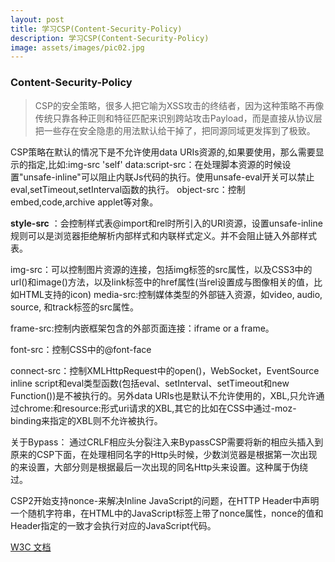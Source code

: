```yaml
---
layout: post
title: 学习CSP(Content-Security-Policy)
description: 学习CSP(Content-Security-Policy)
image: assets/images/pic02.jpg
---
```


### Content-Security-Policy

> CSP的安全策略，很多人把它喻为XSS攻击的终结者，因为这种策略不再像传统只靠各种正则和特征匹配来识别跨站攻击Payload，而是直接从协议层把一些存在安全隐患的用法默认给干掉了，把同源同域更发挥到了极致。

CSP策略在默认的情况下是不允许使用data URIs资源的,如果要使用，那么需要显示的指定,比如:img-src 'self' data:script-src：在处理脚本资源的时候设置"unsafe-inline"可以阻止内联Js代码的执行。使用unsafe-eval开关可以禁止eval,setTimeout,setInterval函数的执行。
object-src：控制embed,code,archive applet等对象。

 **style-src** ：会控制样式表@import和rel时所引入的URI资源，设置unsafe-inline规则可以是浏览器拒绝解析内部样式和内联样式定义。并不会阻止链入外部样式表。

img-src：可以控制图片资源的连接，包括img标签的src属性，以及CSS3中的url()和image()方法，以及link标签中的href属性(当rel设置成与图像相关的值，比如HTML支持的icon)
media-src:控制媒体类型的外部链入资源，如video, audio, source, 和track标签的src属性。

frame-src:控制内嵌框架包含的外部页面连接：iframe or a frame。

font-src：控制CSS中的@font-face

connect-src：控制XMLHttpRequest中的open()，WebSocket，EventSource
inline script和eval类型函数(包括eval、setInterval、setTimeout和new Function())是不被执行的。另外data URIs也是默认不允许使用的，XBL,只允许通过chrome:和resource:形式uri请求的XBL,其它的比如在CSS中通过-moz-binding来指定的XBL则不允许被执行。

关于Bypass：
通过CRLF相应头分裂注入来BypassCSP需要将新的相应头插入到原来的CSP下面，在处理相同名字的Http头时候，少数浏览器是根据第一次出现的来设置，大部分则是根据最后一次出现的同名Http头来设置。这种属于伪绕过。


CSP2开始支持nonce-来解决Inline JavaScript的问题，在HTTP Header中声明一个随机字符串，在HTML中的JavaScript标签上带了nonce属性，nonce的值和Header指定的一致才会执行对应的JavaScript代码。


[W3C 文档](https://www.w3.org/html/ig/zh/wiki/CSP)
